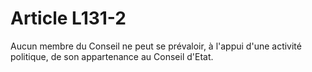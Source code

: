 # Article L131-2

Aucun membre du Conseil ne peut se prévaloir, à l'appui d'une activité politique, de son appartenance au Conseil d'Etat.

